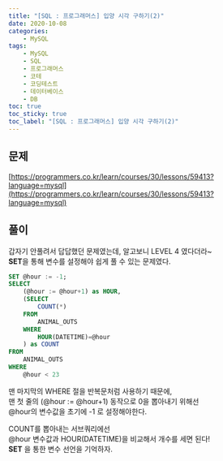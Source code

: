 ```yaml
---
title: "[SQL : 프로그래머스] 입양 시각 구하기(2)"
date: 2020-10-08
categories:
    - MySQL
tags:
    - MySQL
    - SQL
    - 프로그래머스
    - 코테
    - 코딩테스트
    - 데이터베이스
    - DB
toc: true
toc_sticky: true
toc_label: "[SQL : 프로그래머스] 입양 시각 구하기(2)"
---
```

## 문제
[https://programmers.co.kr/learn/courses/30/lessons/59413?language=mysql](https://programmers.co.kr/learn/courses/30/lessons/59413?language=mysql)
## 풀이
갑자기 안풀려서 답답했던 문제였는데, 알고보니 LEVEL 4 였다더라~  
**SET**을 통해 변수를 설정해야 쉽게 풀 수 있는 문제였다.
```sql
SET @hour := -1;
SELECT
    (@hour := @hour+1) as HOUR,
    (SELECT
        COUNT(*)    
    FROM
        ANIMAL_OUTS
    WHERE
        HOUR(DATETIME)=@hour
    ) as COUNT
FROM
    ANIMAL_OUTS
WHERE
    @hour < 23
```  
  
  
맨 마지막의 WHERE 절을 반복문처럼 사용하기 때문에,  
맨 첫 줄의 (@hour := @hour+1) 동작으로 0을 뽑아내기 위해선  
@hour의 변수값을 초기에 -1 로 설정해야한다.  
  
COUNT를 뽑아내는 서브쿼리에선  
@hour 변수값과 HOUR(DATETIME)을 비교해서 개수를 세면 된다!  
**SET** 을 통한 변수 선언을 기억하자.